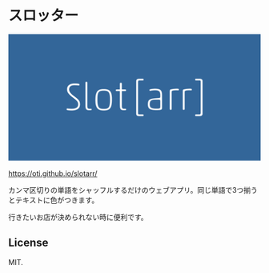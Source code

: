 # スロッター

![カバー画像](docs/og-image.png)

https://oti.github.io/slotarr/

カンマ区切りの単語をシャッフルするだけのウェブアプリ。同じ単語で3つ揃うとテキストに色がつきます。

行きたいお店が決められない時に便利です。

## License

MIT.
